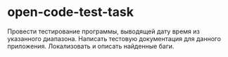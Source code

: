 # open-code-test-task
Провести тестирование программы, выводящей дату время из указанного диапазона.  Написать тестовую документация для данного приложения.  Локализовать и описать найденные баги.
